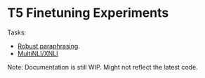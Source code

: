 # T5 Finetuning Experiments

Tasks:

- [Robust paraphrasing](/paraphrase).
- [MultiNLI/XNLI](/mnlis)

Note: Documentation is still WIP. Might not reflect the latest code.
